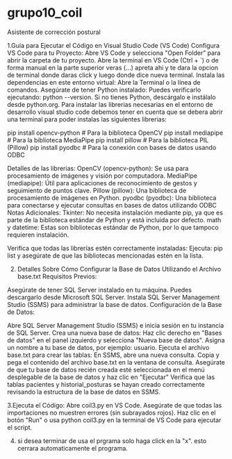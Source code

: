 # grupo10_coil
Asistente de corrección postural 

1.Guía para Ejecutar el Código en Visual Studio Code (VS Code)
Configura VS Code para tu Proyecto:
Abre VS Code y selecciona "Open Folder" para abrir la carpeta de tu proyecto.
Abre la terminal en VS Code (Ctrl + `) o de forma manual  en la parte superior veras (...) apreta ahi y te dara la opcion de terminal donde daras click y luego donde dice nueva terminal.
Instala las dependencias en este entorno virtual: 
Abre la Terminal o la línea de comandos.
Asegúrate de tener Python instalado:
Puedes verificarlo ejecutando: python --version.
Si no tienes Python, descárgalo e instálalo desde python.org.
Para instalar las librerias necesarias  en el entorno de desarrollo visual studio code debemos tener en cuenta que se debera abrir una terminal para poder instalas las siguientes librerias:

pip install opencv-python           # Para la biblioteca OpenCV
pip install mediapipe               # Para la biblioteca MediaPipe
pip install pillow                  # Para la biblioteca PIL (Pillow)
pip install pyodbc                  # Para la conexión con bases de datos usando ODBC

Detalles de las librerias:
OpenCV (opencv-python): Se usa para procesamiento de imágenes y visión por computadora.
MediaPipe (mediapipe): Útil para aplicaciones de reconocimiento de gestos y seguimiento de puntos clave.
Pillow (pillow): Una biblioteca de procesamiento de imágenes en Python.
pyodbc (pyodbc): Una biblioteca para conectarse y ejecutar consultas en bases de datos utilizando ODBC 
Notas Adicionales:
Tkinter: No necesita instalación mediante pip, ya que es parte de la biblioteca estándar de Python y está incluida por defecto.
math y datetime: Estas son bibliotecas estándar de Python, por lo que tampoco requieren instalación.

Verifica que todas las librerías estén correctamente instaladas:
Ejecuta: pip list y asegúrate de que las bibliotecas mencionadas estén en la lista.

2. Detalles Sobre Cómo Configurar la Base de Datos Utilizando el Archivo base.txt
Requisitos Previos:

Asegúrate de tener SQL Server instalado en tu máquina. Puedes descargarlo desde Microsoft SQL Server.
Instala SQL Server Management Studio (SSMS) para administrar la base de datos.
Configuración de la Base de Datos:

Abre SQL Server Management Studio (SSMS) e inicia sesión en tu instancia de SQL Server.
Crea una nueva base de datos:
Haz clic derecho en "Bases de datos" en el panel izquierdo y selecciona "Nueva base de datos".
Asigna un nombre a tu base de datos, por ejemplo: usuario.
Ejecuta el archivo base.txt para crear las tablas:
En SSMS, abre una nueva consulta.
Copia y pega el contenido del archivo base.txt en la ventana de consulta.
Asegúrate de que tu base de datos recién creada esté seleccionada en el menú desplegable de la base de datos y haz clic en "Ejecutar" 
Verifica que las tablas pacientes y historial_posturas se hayan creado correctamente revisando la estructura de la base de datos en SSMS.

3.Ejecuta el Código:
Abre coil3.py en VS Code.
Asegúrate de que todas las importaciones no muestren errores (sin subrayados rojos).
Haz clic en el botón "Run" o usa python coil3.py en la terminal de VS Code para ejecutar el script.

4. si desea terminar de usa el prgrama solo haga click en la "x". esto cerrara automaticamente el programa.
